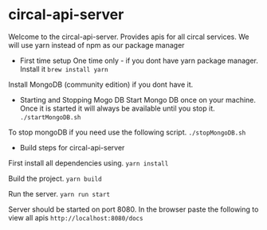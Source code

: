 # circal-api-server
Welcome to the circal-api-server. Provides apis for all circal services.
We will use yarn instead of npm as our package manager

* First time setup
One time only - if you dont have yarn package manager. Install it 
``` brew install yarn ```

Install MongoDB (community edition) if you dont have it.

* Starting and Stopping Mogo DB
Start Mongo DB once on your machine. Once it is started it will always be available 
until you stop it.
```./startMongoDB.sh```

To stop mongoDB if you need use the following script.
```./stopMongoDB.sh```


* Build steps for circal-api-server

First install all dependencies using.
```yarn install ```

Build the  project.
```yarn build ```

Run the server.
```yarn run start ```

Server should be started on port 8080. In the browser paste the following to view all apis
``` http://localhost:8080/docs ```